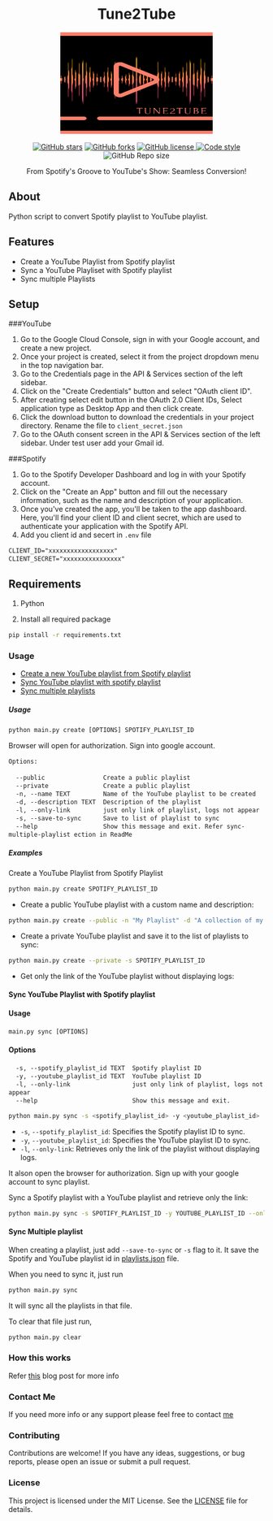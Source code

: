 <h1 align="center"> Tune2Tube </h1>

<p align="center">
  <img src="./tune2tube.png" alt="logo"  width="300" height="200">
</p>
<p align="center">
    <a href="https://github.com/yogeshwaran01/spotify-playlist-to-youtube-playlist/stargazers"><img alt="GitHub stars" src="https://img.shields.io/github/stars/yogeshwaran01/spotify-playlist-to-youtube-playlist"></a>
    <a href="https://github.com/yogeshwaran01/spotify-playlist-to-youtube-playlist/network">
    <img alt="GitHub forks" src="https://img.shields.io/github/forks/yogeshwaran01/spotify-playlist-to-youtube-playlist"></a>
    <a href="https://github.com/yogeshwaran01/spotify-playlist-to-youtube-playlist/blob/master/LICENSE.txt">
    <img alt="GitHub license" src="https://img.shields.io/github/license/yogeshwaran01/spotify-playlist-to-youtube-playlist?color=blue"/>
    </a>
    <a href="https://github.com/psf/black">
    <img alt="Code style" src="https://img.shields.io/badge/codestyle-Black-blue"/>
    </a>
    <img alt="GitHub Repo size" src="https://img.shields.io/github/repo-size/yogeshwaran01/spotify-playlist-to-youtube-playlist"/>
</p>

<p align="center">From Spotify's Groove to YouTube's Show: Seamless Conversion! </p>

## About

Python script to convert Spotify playlist to YouTube playlist.

## Features

- Create a YouTube Playlist from Spotify playlist
- Sync a YouTube Playliset with Spotify playlist
- Sync multiple Playlists

## Setup 

###YouTube

1. Go to the Google Cloud Console, sign in with your Google account, and create a new project.
2. Once your project is created, select it from the project dropdown menu in the top navigation bar.
3. Go to the Credentials page in the API & Services section of the left sidebar.
4. Click on the "Create Credentials" button and select "OAuth client ID".
5. After creating select edit button in the OAuth 2.0 Client IDs, Select application type as Desktop App and then click create.
6. Click the download button to download the credentials in your project directory. Rename the file to `client_secret.json`
7. Go to the OAuth consent screen in the API & Services section of the left sidebar. Under test user add your Gmail id.

###Spotify
   
1. Go to the Spotify Developer Dashboard and log in with your Spotify account.
2. Click on the "Create an App" button and fill out the necessary information, such as the name and description of your application.
3. Once you've created the app, you'll be taken to the app dashboard. Here, you'll find your client ID and client secret, which are used to authenticate your application with the Spotify API.
4. Add you client id and secert in `.env` file

```env
CLIENT_ID="xxxxxxxxxxxxxxxxxx"
CLIENT_SECRET="xxxxxxxxxxxxxxxx"
```

## Requirements

1. Python

2. Install all required package

```bash
pip install -r requirements.txt
```

### Usage

- [Create a new YouTube playlist from Spotify playlist](#create-a-youtube-playlist-from-spotify-playlist)
- [Sync YouTube playlist with spotify playlist](#sync-your-youtube-playlist-with-your-spotify-playlist)
- [Sync multiple playlists](#sync-multiple-playlist)

##### Usage

```txt
python main.py create [OPTIONS] SPOTIFY_PLAYLIST_ID

```
Browser will open for authorization. Sign into google account.

```
Options:

  --public                Create a public playlist
  --private               Create a public playlist
  -n, --name TEXT         Name of the YouTube playlist to be created
  -d, --description TEXT  Description of the playlist
  -l, --only-link         just only link of playlist, logs not appear
  -s, --save-to-sync      Save to list of playlist to sync
  --help                  Show this message and exit. Refer sync-multiple-playlist ection in ReadMe
```

##### Examples

Create a YouTube Playlist from Spotify Playlist

```bash
python main.py create SPOTIFY_PLAYLIST_ID
```

- Create a public YouTube playlist with a custom name and description:

```bash
python main.py create --public -n "My Playlist" -d "A collection of my favorite songs" SPOTIFY_PLAYLIST_ID
```

- Create a private YouTube playlist and save it to the list of playlists to sync:

```bash
python main.py create --private -s SPOTIFY_PLAYLIST_ID
```

- Get only the link of the YouTube playlist without displaying logs:

#### Sync YouTube Playlist with Spotify playlist

#### Usage

```txt
main.py sync [OPTIONS]
```
#### Options

```
  -s, --spotify_playlist_id TEXT  Spotify playlist ID
  -y, --youtube_playlist_id TEXT  YouTube playlist ID
  -l, --only-link                 just only link of playlist, logs not appear
  --help                          Show this message and exit.
```

```bash
python main.py sync -s <spotify_playlist_id> -y <youtube_playlist_id>
```

- `-s`, `--spotify_playlist_id`: Specifies the Spotify playlist ID to sync.
- `-y`, `--youtube_playlist_id`: Specifies the YouTube playlist ID to sync.
- `-l`, `--only-link`: Retrieves only the link of the playlist without displaying logs.

It alson open the browser for authorization. Sign up with your google account to sync playlist.

Sync a Spotify playlist with a YouTube playlist and retrieve only the link:

```bash
python main.py sync -s SPOTIFY_PLAYLIST_ID -y YOUTUBE_PLAYLIST_ID --only-link
```

#### Sync Multiple playlist

When creating a playlist, just add `--save-to-sync` or `-s` flag to it. It save the Spotify and YouTube playlist id in [playlists.json](https://github.com/yogeshwaran01/spotify-playlist-to-youtube-playlist/blob/master/playlists.json) file.

When you need to sync it, just run

```bash
python main.py sync
```

It will sync all the playlists in that file.

To clear that file just run,

```bash
python main.py clear
```

### How this works

Refer [this](https://dev.to/yogeshwaran01/from-spotify-to-youtube-how-i-built-a-python-script-to-convert-playlists-2h89) blog post for more info

### Contact Me

If you need more info or any support please feel free to contact [me](mailto:yogeshin247@gmail.com)

### Contributing

Contributions are welcome! If you have any ideas, suggestions, or bug reports, please open an issue or submit a pull request.

### License

This project is licensed under the MIT License. See the [LICENSE](https://github.com/yogeshwaran01/spotify-playlist-to-youtube-playlist/blob/master/LICENSE) file for details.
